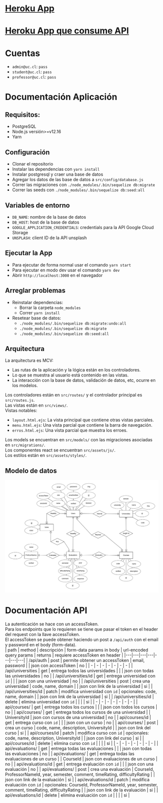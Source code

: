 # [Heroku App](https://eva-cursos-netz.herokuapp.com/)
# [Heroku App que consume API](https://eva-cursos-netz.herokuapp.com/api-application)

# Cuentas
* `admin@uc.cl`: `pass`
* `student@uc.cl`: `pass`
* `professor@uc.cl`: `pass`

# Documentación Aplicación
## Requisitos:
* PostgreSQL
* Node.js versión>=v12.16
* Yarn

## Configuración
* Clonar el repositorio
* Instalar las dependencias con `yarn install`
* Instalar postgresql y craer una base de datos
* Agregar los datos de las base de datos a `src/config/database.js`
* Correr las migraciones con `./node_modules/.bin/sequelize db:migrate`
* Correr las seeds con `./node_modules/.bin/sequelize db:seed:all`

## Variables de entorno
* `DB_NAME`: nombre de la base de datos
* `DB_HOST`: host de la base de datos
* `GOOGLE_APPLICATION_CREDENTIALS`: credentials para la API Google Cloud Storage
* `UNSPLASH`: client ID de la API unsplash

## Ejecutar la App
* Para ejecutar de forma normal usar el comando `yarn start`
* Para ejecutar en modo dev usar el comando `yarn dev`
* Abrir `http://localhost:3000` en el navegador

## Arreglar problemas
* Reinstalar dependencias:
  * Borrar la carpeta `node_modules`
  * Correr `yarn install`
* Resetear base de datos:
  * `./node_modules/.bin/sequelize db:migrate:undo:all`
  * `./node_modules/.bin/sequelize db:migrate`
  * `./node_modules/.bin/sequelize db:seed:all`
  
## Arquitectura
La arquitectura es MCV:
* Las rutas de la aplicación y la lógica están en los controladores.  
* Lo que se muestra al usuario está contenido en las vistas.
* La interacción con la base de datos, validación de datos, etc, ocurre en los modelos.

Los controladores están en `src/routes/` y el controlador principal es `src/routes.js`.  
Las vistas están en `src/views/`.  
Vistas notables:
* `layout.html.ejs`: La vista principal que contiene otras vistas parciales.
* `menu.html.ejs`: Una vista parcial que contiene la barra de navegación.
* `erros.html.ejs`: Una vista parcial que muestra los erroes.

Los models se encuentran en `src/models/` con las migraciones asociadas en `src/migrations/`.  
Los componentes react se encuentran `src/assets/js/`.  
Los estilos están en `src/assets/styles/`.  

  
## Modelo de datos
![Diagrama ER](./docs/diagramaER.png)

# Documentación API
La autenticación se hace con un accessToken.  
Para los endpoints que lo requieren se tiene que pasar el token en el header del request con la llave accessToken.  
El accessToken se puede obtener haciendo un post a `/api/auth` con el email y password en el body (form-data).  
| path | method | descripción | form-data params in body | url-encoded query params | returns | requiere accessToken en header | 
|---|---|---|---|---|---|---|
| /api/auth | post | permite obtener un accessToken | email, password | | json con accessToken | no |
| - | - | - | - | - | - | - |
| /api/universities    | get    | entrega todos las universidades | | | json con todas las universidades | no |
| /api/universities/id | get    | entrega universidad con `id`    | | | json con una universidad | no |
| /api/universities    | post   | crea una universidad            | code, name, domain | | json con link de la universidad | si |
| /api/universities/id | patch  | modifica universidad con `id`   | opcionales: code, name, domain | | json con link de la universidad | si |
| /api/universities/id | delete | elimina universidad con `id`    | | | | si |
| - | - | - | - | - | - | - |
| api/courses/         | get    | entrega todos los cursos |  |  | json con todos los cursos | no |
| api/courses/         | get    | entrega todos los cursos de una universidad |  | UniversityId | json con cursos de una universidad | no |
| api/courses/id       | get    | entrega curso con `id` |  |  | json con un curso | no |
| api/courses/         | post   | crea un curso | code, name, description, UniversityId |  | json con link del curso | si |
| api/courses/id       | patch  | modifica curso con `id` | opcionales: code, name, description, UniversityId |  | json con link del curso | si |
| api/courses/id       | delete | elimina curso con `id` |  |  | | si |
| - | - | - | - | - | - | - |
| api/evaluations/     | get    | entrega todas las evaluaciones |  |  | json con todas las evaluaciones | no |
| api/evaluations/     | get    | entrega todas las evaluaciones de un curso |  | CourseId | json con evaluaciones de un curso | no |
| api/evaluations/id   | get    | entrega evaluación con `id` |  |  | json con una evaluación | no |
| api/evaluations/     | post   | crea una evaluación | CourseId, ProfessorNameId, year, semester, comment, timeRating, difficultyRating |  | json con link de la evaluación | si |
| api/evaluations/id   | patch   | modifica evaluación con `id` | opcionales: CourseId, ProfessorNameId, year, semester, comment, timeRating, difficultyRating |  | json con link de la evaluación | si |
| api/evaluations/id   | delete | elimina evaluación con `id` |  |  | | si |


